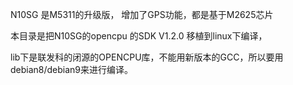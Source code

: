  N10SG 是M5311的升级版， 增加了GPS功能，都是基于M2625芯片

 本目录是把N10SG的opencpu 的SDK V1.2.0 移植到linux下编译，

 lib下是联发科的闭源的OPENCPU库，不能用新版本的GCC，所以要用debian8/debian9来进行编译。


